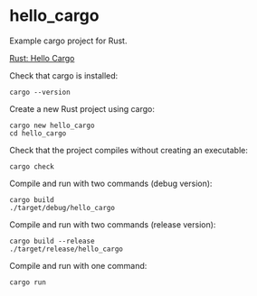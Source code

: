 # hello_cargo

Example cargo project for Rust.

[Rust: Hello Cargo](https://www.example.com)

Check that cargo is installed:
```
cargo --version
```

Create a new Rust project using cargo:
```
cargo new hello_cargo
cd hello_cargo
```

Check that the project compiles without creating an executable:
```
cargo check
```

Compile and run with two commands (debug version):
```
cargo build
./target/debug/hello_cargo
```

Compile and run with two commands (release version):
```
cargo build --release
./target/release/hello_cargo
```

Compile and run with one command:
```
cargo run
```

